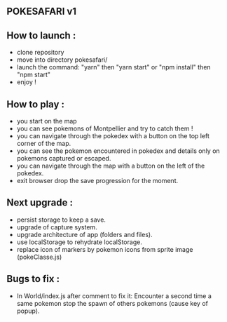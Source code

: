 

## POKESAFARI v1


## How to launch :

- clone repository
- move into directory pokesafari/
- launch the command: "yarn" then "yarn start"   or   "npm install" then "npm start"
- enjoy !

## How to play :

- you start on the map
- you can see pokemons of Montpellier and try to catch them !
- you can navigate through the pokedex with a button on the top left corner of the map.
- you can see the pokemon encountered in pokedex and details only on pokemons captured or escaped.
- you can navigate through the map with a button on the left of the pokedex.
- exit browser drop the save progression for the moment.


## Next upgrade :

- persist storage to keep a save.
- upgrade of capture system.
- upgrade architecture of app (folders and files).
- use localStorage to rehydrate localStorage.
- replace icon of markers by pokemon icons from sprite image (pokeClasse.js)


## Bugs to fix : 

- In World/index.js after comment to fix it: Encounter a second time a same pokemon stop the spawn of others pokemons (cause key of popup).